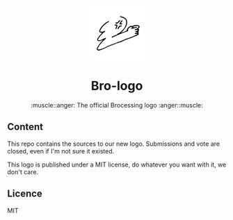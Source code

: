 <br>
<p align="center">
  <img src="logo_brocessing.png" width="125" alt="brocessing">
</p>

<h1 align="center">Bro-logo</h1>
<div align="center">
:muscle::anger: The official Brocessing logo :anger::muscle:
</div>

## Content

This repo contains the sources to our new logo. Submissions and vote are closed, even if I'm not sure it existed.

This logo is published under a MIT license, do whatever you want with it, we don't care.

## Licence

MIT